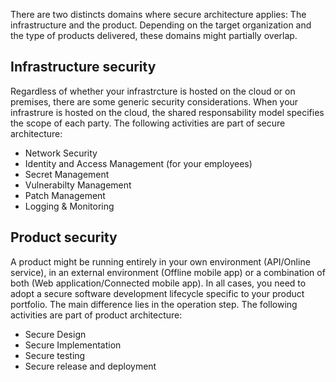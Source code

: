 There are two distincts domains where secure architecture applies: The infrastructure and the product. 
Depending on the target organization and the type of products delivered, these domains might partially overlap.

## Infrastructure security
Regardless of whether your infrastrcture is hosted on the cloud or on premises, there are some generic security considerations. When your infrastrure is hosted on the cloud, the shared responsability model specifies the scope of each party. 
The following activities are part of secure architecture: 
* Network Security
* Identity and Access Management (for your employees)
* Secret Management
* Vulnerabilty Management
* Patch Management 
* Logging & Monitoring 

## Product security
A product might be running entirely in your own environment (API/Online service), in an external environment (Offline mobile app) or a combination of both (Web application/Connected mobile app). In all cases, you need to adopt a secure software development lifecycle specific to your product portfolio. The main difference lies in the operation step. 
The following activities are part of product architecture: 
* Secure Design 
* Secure Implementation 
* Secure testing 
* Secure release and deployment
